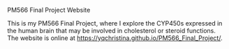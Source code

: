 PM566 Final Project Website

This is my PM566 Final Project, where I explore the CYP450s expressed in the human brain that may be involved in cholesterol or steroid functions. The website is online at https://yqchristina.github.io/PM566_Final_Project/.